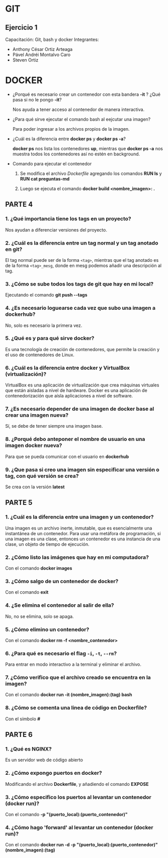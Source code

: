 # GIT
## Ejercicio 1
Capacitación: Git, bash y docker
Integrantes:
 - Anthony César Ortiz Arteaga
 - Pável Andréi Montalvo Caro
 - Steven Ortiz

# DOCKER
- ¿Porqué es necesario crear un contenedor con esta bandera **-it** ? ¿Qué pasa si no le pongo **-it**?

    Nos ayuda a tener acceso al contenedor de manera interactiva.

- ¿Para qué sirve ejecutar el comando bash al eejcutar una imagen?

    Para poder ingresar a los archivos propios de la imagen.

- ¿Cuál es la diferencia entre **docker ps** y **docker ps -a**?

    **docker ps** nos lista los contenedores **up**, mientras que **docker ps -a** nos muestra todos los contenedores así no estén en background.

- Comando para ejecutar el contenedor

    1. Se modifica el archivo *Dockerfile* agregando los comandos **RUN ls** y **RUN cat preguntas-md**

    2. Luego se ejecuta el comando **docker build <nombre_imagen>:<tag> .**

## PARTE 4

### 1. ¿Qué importancia tiene los tags en un proyecto?
Nos ayudan a diferenciar versiones del proyecto.
### 2. ¿Cuál es la diferencia entre un tag normal y un tag anotado en git?
El tag normal puede ser de la forma `<tag>`, mientras que el tag anotado es de la forma `<tag>_mesg`, donde en mesg podemos añadir una descripción al tag.

### 3. ¿Cómo se sube todos los tags de git que hay en mi local?
Ejecutando el comando **git push --tags**
### 4. ¿Es necesario loguearse cada vez que subo una imagen a dockerhub?
No, solo es necesario la primera vez.
### 5. ¿Qué es y para qué sirve docker?
Es una tecnología de creación de contenedores, que permite la creación y el uso de contenedores de Linux.
### 6. ¿Cuál es la diferencia entre docker y VirtualBox (virtualización)?
VirtualBox es una aplicación de virtualización que crea máquinas virtuales que están aisladas a nivel de hardware. Docker es una aplicación de contenedorización que aísla aplicaciones a nivel de software.
### 7. ¿Es necesario depender de una imagen de docker base al crear una imagen nueva?
Sí, se debe de tener siempre una imagen base.
### 8. ¿Porqué debo anteponer el nombre de usuario en una imagen docker nueva?
Para que se pueda comunicar con el usuario en **dockerhub**
### 9. ¿Que pasa si creo una imagen sin especificar una versión o tag, con qué versión se crea?
Se crea con la versión **latest**
## PARTE 5

### 1. ¿Cuál es la diferencia entre una imagen y un contenedor?
Una imagen es un archivo inerte, inmutable, que es esencialmente una instantánea de un contenedor.
Para usar una metáfora de programación, si una imagen es una clase, entonces un contenedor es una instancia de una clase, un objeto de tiempo de ejecución.
### 2. ¿Cómo listo las imágenes que hay en mi computadora?
Con el comando **docker images**
### 3. ¿Cómo salgo de un contenedor de docker?
Con el comando **exit**
### 4. ¿Se elimina el contenedor al salir de ella?
No, no se elimina, solo se apaga.
### 5. ¿Cómo elimino un contenedor?
Con el comando **docker rm -f <nombre_contenedor>**
### 6. ¿Para qué es necesario el flag `-i`, `-t`, `--rm`?
Para entrar en modo interactivo a la terminal y eliminar el archivo.
### 7. ¿Cómo verifico que el archivo creado se encuentra en la imagen?
Con el comando **docker run -it (nombre_imagen):(tag) bash**
### 8. ¿Cómo se comenta una linea de código en Dockerfile?
Con el símbolo **#**

## PARTE 6

### 1. ¿Qué es NGINX?
Es un servidor web de código abierto
### 2. ¿Cómo expongo puertos en docker?
Modificando el archivo **Dockerfile**, y añadiendo el comando **EXPOSE**
### 3. ¿Cómo especifico los puertos al levantar un contenedor (docker run)?
Con el comando **-p "(puerto_local):(puerto_contenedor)"**
### 4. ¿Cómo hago 'forward' al levantar un contenedor (docker run)?
Con el comando **docker run -d -p "(puerto_local):(puerto_contenedor)" (nombre_imagen):(tag)**